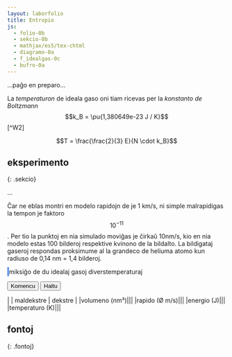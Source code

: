 ```yaml
---
layout: laborfolio
title: Entropio
js:
  - folio-0b
  - sekcio-0b 
  - mathjax/es5/tex-chtml
  - diagramo-0a
  - f_idealgas-0c
  - bufro-0a
---
```


...paĝo en preparo...

<!--
https://de.wikipedia.org/wiki/Sackur-Tetrode-Gleichung
http://hyperphysics.phy-astr.gsu.edu/hbase/Therm/entropgas.html


https://chem.libretexts.org/Bookshelves/General_Chemistry/Map%3A_General_Chemistry_(Petrucci_et_al.)/19%3A_Spontaneous_Change%3A_Entropy_and_Gibbs_Energy/19.3%3A_Evaluating_Entropy_and_Entropy_Changes

https://physics.stackexchange.com/questions/334813/entropy-of-two-subsystems-exchanging-energy



https://eo.wikibooks.org/wiki/Termodinamiko/Leciono_1#Ideala_gaso
https://de.wikipedia.org/wiki/Ideales_Gas
https://de.wikipedia.org/wiki/Innere_Energie

https://www.tec-science.com/de/thermodynamik-waermelehre/kinetische-gastheorie/maxwell-boltzmann-verteilung/#Wahrscheinlichste_Geschwindigkeit

https://www.pfeiffer-vacuum.com/de/know-how/einfuehrung-in-die-vakuumtechnik/grundlagen/thermische-teilchengeschwindigkeit/

https://de.wikipedia.org/wiki/Adiabatische_Zustands%C3%A4nderung#Adiabaten_des_idealen_Gases
-->



La *temperaturon* de ideala gaso oni tiam ricevas per la *konstanto de Boltzmann* $$k_B = \pu{1,380649e-23 J / K}$$ [^W2]

$$T = \frac{\frac{2}{3} E}{N \cdot k_B}$$


## eksperimento
{: .sekcio}

...

Ĉar ne eblas montri en modelo rapidojn de je 1 km/s, ni simple malrapidigas la tempon je faktoro $$10^{-11}$$. 
Per tio la punktoj en nia simulado moviĝas je ĉirkaŭ 10nm/s, kio en nia modelo estas 100 bilderoj respektive kvinono de la bildalto. La bildigataj gaseroj respondas proksimume al la grandeco de heliuma atomo kun radiuso de 0,14 nm = 1,4 bilderoj.

<!--

En ideala gaso ne estas interagoj inter la senfinie malgrandaj eroj. Do tia gaso ne likvidiĝas aŭ solidiĝas en malaltaj temperaturoj. La ena energio estas plene difinita per la suma kineta energio de la eroj: 

E = Σₙ 1/2*m*v²

Per la konstanto de Boltzmann kaj la nombro N de la eroj oni ricevas la temperaturon kaj la gasekvacion:

T = E / (N*kB)
p*V = N*kB*T


Bazaj unuoj kaj grandoj de la modelo:

volumeno:
-----------
ni montras nur kvdardatan areon, sed supozas, ke ĝi reprezentas
spacon 320px profundan.

1pm = 1e-12m, 1nm = 1e-9m
1nm³ = 1e-27m³
1px = 80pm = 0.08nm
1px³ = 5e-4nm³
320px³ = 25.6³nm³ = 16800nm³ = 16800e-27m³
He-radiuso: 140pm = 1.75px

por ideala gaso en normkondiĉoj:
pₙ = 1.0bar = 1000hPa; 
Tₙ = 293.15K = 20°C
ni ricevas
N = p*V / (kB*T) = 1e5kg/ms² * 16800e-27m³ / (1.38e-23m²kg/Ks²*293.15K) = 16800e-22 / 40.5e-22 = 415 gaseroj


maso/denso
-----------
He-maso: 4u = 6.64e-27 kg
He-gasa denso en normaj kondiĉoj: 0.1785 kg/m³
He-eroj/nm³ = 0.027, t.e. 450 gaseroj en nia supra volumeno de 16800nm³
(bolpunkto de He: 4,15K, ignorata ĉe ideala gaso)


terma energio
-----------
E_th = N*kB*T = 420 * 1.38J/K * 293.15K = 1.7e-18J
unuopa E_th = 1.38J/K * 293.15K = 4.05e-21J
(ĉar ni uzas rapidecon je faktoro e-11 (vd. malsupre) nia
energio estus sen korekto je faktoro e-22 pli malgranda, t.e. 1e-40)


rapido:
-----------
He: v = √(2E/m) = √(8.1e-21J/6.64e-27kg) = √(1.22e6)m/s = 1100m/s = 1.1e3m/s
por videbligi la movon ni havas nur proksimume 16px/intervalo = 25nm/s = 2.5e-8m/s

-->

<style>
    canvas {
        border: 2px solid cornflowerblue;
    }
    table {
        table-layout: fixed;
    }
    /*
    td:first-child {
        width: 60%;
    }
    td:nth-child(2) {
        width: 20%;
    }*/
    .elekto label {
        padding: 0.2em;
        padding-left: 0;
        border-radius: 4px;
        border: 1px dotted cornflowerblue;
        border-left: none;
        /*background: linear-gradient(90deg, rgba(9,9,121,0) 0%, rgba(34,102,116,1) 60%, rgba(9,9,121,0) 100%);*/
    }
</style>



<canvas id="kampo" width="600" height="400"></canvas>
miksiĝo de du idealaj gasoj diverstemperaturaj

<button id="starto">Komencu</button>
<button id="halto">Haltu</button>

| | maldekstre | dekstre |
|volumeno (nm³)|<span id="volumeno1"/>|<span id="volumeno2"/>|
|rapido (Ø m/s)|<span id="rapido1"/>|<span id="rapido2"/>|
|energio (J)|<span id="energio1"/>|<span id="energio2"/>|
|temperaturo (K)|<span id="temperaturo1"/>|<span id="temperaturo2"/>|

<div style="display: none">
<!-- ankoraŭ iom nefindindaj valoroj, do provizore kaŝita! -->
Pliaj grandoj de la simulita eksperimento:

|entropio (J/K)|<span id="entropio"/>|
|entalpio (J)|<span id="entalpio"/>|
|Gibs-energio (J)|<span id="gibsenergio"/>|

(pro la malgrandeco kaj simpleco de nia eksperimento, tiuj valoroj
estas iom malprecizaj kaj nestabilaj dum la eksperimento. Ekzemple
entropio ĉe adiabata volumenŝanĝo devus resti konstanta, sed ĝi 
eventuale iom fordrivetas.)
</div>

<script>

const canvas = document.getElementById("kampo");
const dgr = new Diagramo(canvas);
const koloro = "cornflowerblue";

// skal-faktoroj 
const px_nm = 0.1; // 1px = 0.1nm
const ĉellarĝo = 1/5; //aŭ 1/10;  1/5 = 60px, 1/10 = 30px; // ĉellarĝo estas 1/10 de duono de canvas.width, t.e. 30px
const ĉelo_nm = 500*ĉellarĝo*px_nm; // ĉelalto en nm: 16 * 0.08nm = 1.28nm
const ĉelo_px = canvas.width/2*ĉellarĝo;

const intervalo = 50; // 50 ms
const r_ero = 1.4; // radiuso de eroj

//let v_max = K/2; // 10*K; K*2;  // maksimuma rapideco ~ temperaturo

let t0 = 0; // tempo komenciĝu ĉe T=0
let dividita = true; // en la komenco la du diverstemperaturaj partoj estas apartigitaj
let ripetoj; // per clearTimeout(ripatoj.p) oni povas haltigi kurantan eksperimenton

let idealgaso1, idealgaso2;

// trakto de adaptoj per butonoj ...

ĝi("#halto").disabled = true;

kiam_klako("#starto",() => {
    eksperimento();
    ĝi("#halto").disabled = false;
});

kiam_klako("#halto",() => {
    if (ripetoj) clearTimeout(ripetoj.p);
});


// preparo de la eksperimento
function preparo() {

    // ni uzas 30x400-ĉelojn por ekhavi temperaturajn striojn
    // larĝo estu multoblo de 30!
    idealgaso1 = new Idealgaso( // maldekstre
        px_nm*canvas.width/2,
        px_nm*canvas.height,
        px_nm*canvas.height, // profundo = alto
        [ĉellarĝo,1]);
    idealgaso2 = new Idealgaso( // dekstre
        px_nm*canvas.width/2,
        px_nm*canvas.height,
        px_nm*canvas.height, // profundo = alto
        [ĉellarĝo,1]);

    // tempopunkto=0
    t0 = 0;

    // 3320 gaseroj kun maso 4u, rapideco 0.5*ĉelalto, tempintervalo 1/20s
    // PLIBONIGU: pli bone donu la temperaturon kaj kalkulo en Idealgaso la
    // konvenan rapidecon por tio, ĉu?
    const T1 = 273.15; // temperaturo maldekstre en K
    const T2 = 373.15; // temperaturo dekstre en K
    const p = 1e5; // premo 1000 hPa
    const m = 4; // maso 4u
    const V1 = idealgaso1.volumeno()*1e-27; // en m³
    const N1 = Idealgaso.nombro(p,V1,T1); // nombro da eroj en normkondiĉoj

    const V2 = idealgaso2.volumeno()*1e-27; // en m³
    const N2 = Idealgaso.nombro(p,V2,T2); // nombro da eroj en varma gaso

    idealgaso1.preparo(N1,m,T1);
    idealgaso2.preparo(N2,m,T2);

    dgr.viŝu();
    dividita = true;
    dgr.linio(canvas.width/2,0,canvas.width/2,canvas.height,koloro);
}

function pentro() {
    const satureco = 90;
    const heleco = 90;

    function hsl(h) { return Diagramo.hsl2hex(h,satureco,heleco); }
    function h2sl(h1,h2) { return hsl(((h1+h2)/2)%360); }

    function ig_pentro(idealgaso,offs=0) {
        // kalkulu temperaturojn kaj kolorvalorojn por la ĉeloj
        let koloroj = [];
        for (const ĉelo of idealgaso.ĉeloj) {
            const T = idealgaso.ĉeltemperaturo(ĉelo);
            koloroj.push(Diagramo.kolorvaloro(T,200,400));
        }

        // pentru la ĉelojn kun kolora fono
        for (let k=0; k<idealgaso.ĉeloj.length;k++) {
            const ĉelo = idealgaso.ĉeloj[k];

            const k1 = k? h2sl(koloroj[k-1],koloroj[k]) : hsl(koloroj[k]);
            const km = hsl(koloroj[k]);
            const k2 = (k<idealgaso.ĉeloj.length-1)? h2sl(koloroj[k],koloroj[k+1]) : hsl(koloroj[k]);

            dgr.rektangulo_h3k(offs+ĉelo_px*k,0,ĉelo_px,canvas.height,k1,km,k2);
            for (const e of Object.values(ĉelo)) {
                const x = e.x/px_nm+offs;
                const y = e.y/px_nm;
                const koloro = "#0095DD";
                dgr.punkto(x,y,1,koloro);
            }
        }
    }

    dgr.viŝu();

    // se dividita idealgaso1 estas nur la maldekstra parto
    // se ne plu dividita, ĝi kontenas erojn de ambaŭ partoj
    ig_pentro(idealgaso1);

    if (dividita) { 
        ig_pentro(idealgaso2,canvas.width/2);

        dgr.linio(canvas.width/2,0,canvas.width/2,canvas.height,"#000055",3);
    }

}


function valoroj() {

    // energio E konvertita de kg*px²/intervl² al J = kg*m²/s²
    const E1 = idealgaso1.energio(); // * px_nm * px_nm  * 1000/intervalo * 1000/intervalo; // * 1e-54;
    
    ĝi("#rapido1").innerHTML = nombro(idealgaso1.rapido_ave());
    ĝi("#energio1").innerHTML = nombro(E1);

    const T1 = idealgaso1.temperaturo();
    ĝi("#temperaturo1").innerHTML = nombro(T1);

    if (dividita) {
        // energio E konvertita de kg*px²/intervl² al J = kg*m²/s²
        const E2 = idealgaso2.energio(); // * px_nm * px_nm  * 1000/intervalo * 1000/intervalo; // * 1e-54;
        
        ĝi("#rapido2").innerHTML = nombro(idealgaso2.rapido_ave());
        ĝi("#energio2").innerHTML = nombro(E2);

        const T2 = idealgaso2.temperaturo();
        ĝi("#temperaturo2").innerHTML = nombro(T2);
    }


/*
    ĝi("#entropio").innerHTML = nombro(idealgaso.entropio());
    entalpio.val(idealgaso.entalpio());
    gibsenergio.val(idealgaso.gibsenergio());
    ĝi("#entalpio").innerHTML = nombro(entalpio.averaĝo(),2);
    ĝi("#gibsenergio").innerHTML = nombro(gibsenergio.averaĝo(),2);
    */
}

function paŝo() {
    idealgaso1.procezo();

    const s6 = 6 * 1000 / intervalo;
    if (dividita && idealgaso1.t - t0 > s6) {
        dividita = false;
        idealgaso1.kunigo(idealgaso2);
    }

    if (dividita) idealgaso2.procezo();

    pentro();
    valoroj();
}


function eksperimento() {
    // komencaj valoroj
    //parametroj();

    n_eroj = 1000; // {"malalta": 500, "meza": 1000, "alta": 2000}[kA];

    //var interval = setInterval(pentru, 100);

    preparo();
    if (ripetoj) clearTimeout(ripetoj.p);
    ripetoj = ripetu(
        () => {
            paŝo();
            return true; // ni ne haltos antaŭ butonpremo [Haltu]...(idealgaso.T < d_larĝo);
        },
        intervalo
    )
}

function daŭrigo() {
    const ŝovo = 400;
    t0 += ŝovo;

    function maldekstren(ctx) {
        const imageData = ctx.getImageData(ŝovo,0,ctx.canvas.width-ŝovo,ctx.canvas.height);
        /*
        ctx.translate(-ŝovo,0);
        ctx.clearRect(t0, 0, ctx.canvas.width,ctx.canvas.height);
        */
        ctx.clearRect(0, 0, ctx.canvas.width,ctx.canvas.height);

        ctx.putImageData(imageData,0, 0);
    }
    maldekstren(dgr_n);
    maldekstren(dgr_r);

    const d_alto = d_rapidoj.getAttribute("height");
    linio(d_alto/3,dgr_r);
    linio(3/4*d_alto,dgr_r);

    parametroj();
    idealgaso.parametroj(4,20);

    ripetu(
        () => {
            paŝo();
            //return (idealgaso.t - t0 < d_larĝo);
            return true;
        },
        intervalo
    )
}

preparo();

</script>



## fontoj
{: .fontoj}
